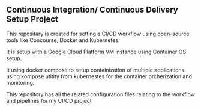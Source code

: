 ## Continuous Integration/ Continuous Delivery Setup Project

  This repositary is created for setting a CI/CD workflow using open-source tools like Concourse, Docker and Kubernetes.
  
  It is setup with  a Google Cloud Platform VM instance using Container OS setup.
  
  It using docker compose to setup containization of multiple applications using kompose utitity from kubernestes for the container orcherization and monitoring.
  
  This repository has all the related configuration files relating to the workflow and pipelines for my CI/CD project
